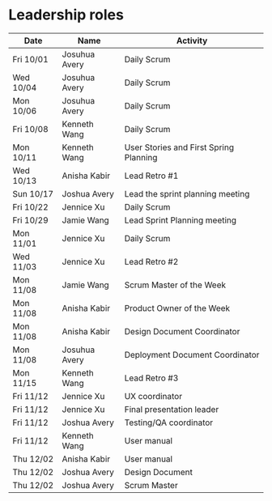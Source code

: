 # Leadership roles

| Date      | Name              | Activity                                               |
|-----------|-------------------|--------------------------------------------------------|
| Fri 10/01 | Josuhua Avery     | Daily Scrum                                            | 
| Wed 10/04 | Josuhua Avery     | Daily Scrum                                            | 
| Mon 10/06 | Josuhua Avery     | Daily Scrum                                            | 
| Fri 10/08 | Kenneth Wang      | Daily Scrum                                            |
| Mon 10/11 | Kenneth Wang      | User Stories and First Spring Planning                 | 
| Wed 10/13 | Anisha Kabir      | Lead Retro #1                                          | 
| Sun 10/17 | Joshua Avery      | Lead the sprint planning meeting                       |
| Fri 10/22 | Jennice Xu        | Daily Scrum                                            |
| Fri 10/29 | Jamie Wang        | Lead Sprint Planning meeting                           |
| Mon 11/01 | Jennice Xu        | Daily Scrum                                            |
| Wed 11/03 | Jennice Xu        | Lead Retro #2                                          |
| Mon 11/08 | Jamie Wang        | Scrum Master of the Week                               |
| Mon 11/08 | Anisha Kabir      | Product Owner of the Week                              |
| Mon 11/08 | Anisha Kabir      | Design Document Coordinator                            |
| Mon 11/08 | Josuhua Avery     | Deployment Document Coordinator                        | 
| Mon 11/15 | Kenneth Wang      | Lead Retro #3                                          |
| Fri 11/12 | Jennice Xu        | UX coordinator                                         |
| Fri 11/12 | Jennice Xu        | Final presentation leader                              |
| Fri 11/12 | Joshua Avery      | Testing/QA coordinator                                 |
| Fri 11/12 | Kenneth Wang      | User manual                                            |
| Thu 12/02 | Anisha Kabir      | User manual                                            |
| Thu 12/02 | Joshua Avery      | Design Document                                        |
| Thu 12/02 | Joshua Avery      | Scrum Master                                           |
